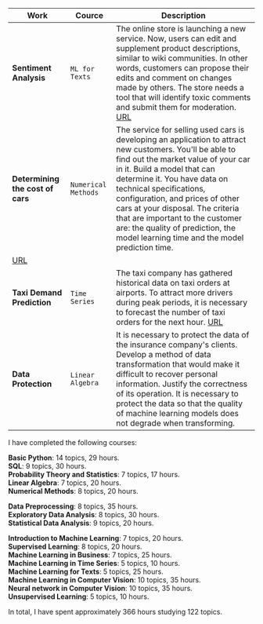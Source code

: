 | Work | Cource | Description |
| --- | --- | --- |
| **Sentiment Analysis** | `ML for Texts` | The online store is launching a new service. Now, users can edit and supplement product descriptions, similar to wiki communities. In other words, customers can propose their edits and comment on changes made by others. The store needs a tool that will identify toxic comments and submit them for moderation. <a href="https://github.com/Konkov-Andrey/Practicum/blob/main/Machine_Learning_for_Texts/nlp.ipynb">URL</a> |
| **Determining the cost of cars** | `Numerical Methods` | The service for selling used cars is developing an application to attract new customers. You'll be able to find out the market value of your car in it. Build a model that can determine it. You have data on technical specifications, configuration, and prices of other cars at your disposal. The criteria that are important to the customer are: the quality of prediction, the model learning time and the model prediction time.
[URL](https://github.com/Konkov-Andrey/Practicum/blob/main/Determining_the_cost/cost_of_cars.ipynb)|
| **Taxi Demand Prediction** | `Time Series` | The taxi company has gathered historical data on taxi orders at airports. To attract more drivers during peak periods, it is necessary to forecast the number of taxi orders for the next hour. <a href="https://github.com/Konkov-Andrey/Practicum/blob/main/Determining_the_cost/cost_of_cars.ipynb">URL</a>|
| **Data Protection** | `Linear Algebra` | It is necessary to protect the data of the insurance company's clients. Develop a method of data transformation that would make it difficult to recover personal information. Justify the correctness of its operation. It is necessary to protect the data so that the quality of machine learning models does not degrade when transforming. |

I have completed the following courses:

<b>Basic Python</b>: 14 topics, 29 hours.<br>
<b>SQL</b>: 9 topics, 30 hours.<br>
<b>Probability Theory and Statistics</b>: 7 topics, 17 hours.<br>
<b>Linear Algebra</b>: 7 topics, 20 hours.<br>
<b>Numerical Methods</b>: 8 topics, 20 hours.<br>

<b>Data Preprocessing</b>: 8 topics, 35 hours.<br>
<b>Exploratory Data Analysis</b>: 8 topics, 30 hours.<br>
<b>Statistical Data Analysis</b>: 9 topics, 20 hours.<br>

<b>Introduction to Machine Learning</b>: 7 topics, 20 hours.<br>
<b>Supervised Learning</b>: 8 topics, 20 hours.<br>
<b>Machine Learning in Business</b>: 7 topics, 25 hours.<br>
<b>Machine Learning in Time Series</b>: 5 topics, 10 hours.<br>
<b>Machine Learning for Texts</b>: 5 topics, 25 hours.<br>
<b>Machine Learning in Computer Vision</b>: 10 topics, 35 hours.<br>
<b>Neural network in Computer Vision</b>: 10 topics, 35 hours.<br>
<b>Unsupervised Learning</b>: 5 topics, 10 hours.<br>

In total, I have spent approximately 366 hours studying 122 topics.

